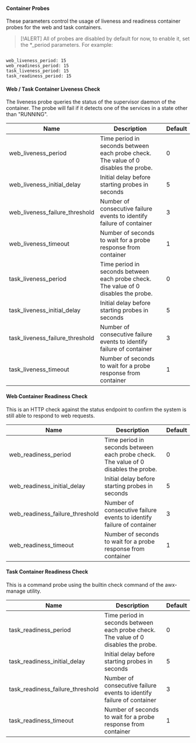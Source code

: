 #### Container Probes
These parameters control the usage of liveness and readiness container probes for
the web and task containers.

> [!ALERT]
> All of probes are disabled by default for now, to enable it, set the *_period parameters.  For example:

```

web_liveness_period: 15
web_readiness_period: 15
task_liveness_period: 15
task_readiness_period: 15
```

#### Web / Task Container Liveness Check

The liveness probe queries the status of the supervisor daemon of the container.  The probe will fail if it
detects one of the services in a state other than "RUNNING".

| Name         | Description                        | Default |
| -------------| -----------------------------------|---------|
| web_liveness_period | Time period in seconds between each probe check.  The value of 0 disables the probe. | 0    |
| web_liveness_initial_delay | Initial delay before starting probes in seconds | 5   |
| web_liveness_failure_threshold| Number of consecutive failure events to identify failure of container | 3    |
| web_liveness_timeout | Number of seconds to wait for a probe response from container | 1    |
| task_liveness_period | Time period in seconds between each probe check.  The value of 0 disables the probe. | 0    |
| task_liveness_initial_delay | Initial delay before starting probes in seconds | 5   |
| task_liveness_failure_threshold| Number of consecutive failure events to identify failure of container | 3    |
| task_liveness_timeout | Number of seconds to wait for a probe response from container | 1    |

#### Web Container Readiness Check

This is an HTTP check against the status endpoint to confirm the system is still able to respond to web requests.

| Name         | Description                        | Default |
| -------------| ---------------------------------- | ------- |
| web_readiness_period | Time period in seconds between each probe check.  The value of 0 disables the probe. | 0    |
| web_readiness_initial_delay | Initial delay before starting probes in seconds | 5   |
| web_readiness_failure_threshold| Number of consecutive failure events to identify failure of container | 3    |
| web_readiness_timeout | Number of seconds to wait for a probe response from container | 1    |

#### Task Container Readiness Check

This is a command probe using the builtin check command of the awx-manage utility.

| Name         | Description                        | Default |
| -------------| ---------------------------------- | ------- |
| task_readiness_period | Time period in seconds between each probe check.  The value of 0 disables the probe. | 0    |
| task_readiness_initial_delay | Initial delay before starting probes in seconds | 5   |
| task_readiness_failure_threshold| Number of consecutive failure events to identify failure of container | 3    |
| task_readiness_timeout | Number of seconds to wait for a probe response from container | 1    |
